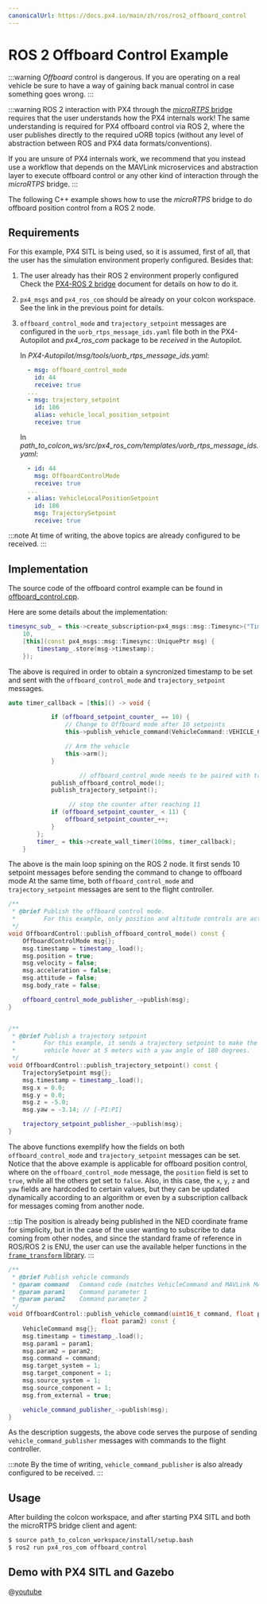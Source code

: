 ```yaml
---
canonicalUrl: https://docs.px4.io/main/zh/ros/ros2_offboard_control
---
```


# ROS 2 Offboard Control Example

:::warning
*Offboard* control is dangerous. If you are operating on a real vehicle be sure to have a way of gaining back manual control in case something goes wrong.
:::

:::warning ROS
2 interaction with PX4 through the [*microRTPS* bridge](../middleware/micrortps.md) requires that the user understands how the PX4 internals work! The same understanding is required for PX4 offboard control via ROS 2, where the user publishes directly to the required uORB topics (without any level of abstraction between ROS and PX4 data formats/conventions).

If you are unsure of PX4 internals work, we recommend that you instead use a workflow that depends on the MAVLink microservices and abstraction layer to execute offboard control or any other kind of interaction through the *microRTPS* bridge.
:::

The following C++ example shows how to use the *microRTPS* bridge to do offboard position control from a ROS 2 node.

## Requirements

For this example, PX4 SITL is being used, so it is assumed, first of all, that the user has the simulation environment properly configured. Besides that:

1. The user already has their ROS 2 environment properly configured Check the [PX4-ROS 2 bridge](../ros/ros2_comm.md) document for details on how to do it.
1. `px4_msgs` and `px4_ros_com` should be already on your colcon workspace. See the link in the previous point for details.
1. `offboard_control_mode` and `trajectory_setpoint` messages are configured in the `uorb_rtps_message_ids.yaml` file both in the PX4-Autopilot and *px4_ros_com* package to be *received* in the Autopilot.

   In *PX4-Autopilot/msg/tools/uorb_rtps_message_ids.yaml*:
   ```yaml
     - msg: offboard_control_mode
       id: 44
       receive: true
     ...
     - msg: trajectory_setpoint
       id: 186
       alias: vehicle_local_position_setpoint
       receive: true
   ```

   In *path_to_colcon_ws/src/px4_ros_com/templates/uorb_rtps_message_ids.yaml*:
   ```yaml
     - id: 44
       msg: OffboardControlMode
       receive: true
     ...
     - alias: VehicleLocalPositionSetpoint
       id: 186
       msg: TrajectorySetpoint
       receive: true
   ```

:::note
At time of writing, the above topics are already configured to be received.
:::

## Implementation

The source code of the offboard control example can be found in [offboard_control.cpp](https://github.com/PX4/px4_ros_com/blob/master/src/examples/offboard/offboard_control.cpp).

Here are some details about the implementation:

```cpp
timesync_sub_ = this->create_subscription<px4_msgs::msg::Timesync>("Timesync_PubSubTopic",
    10,
    [this](const px4_msgs::msg::Timesync::UniquePtr msg) {
        timestamp_.store(msg->timestamp);
    });
```

The above is required in order to obtain a syncronized timestamp to be set and sent with the `offboard_control_mode` and `trajectory_setpoint` messages.

```cpp
auto timer_callback = [this]() -> void {

            if (offboard_setpoint_counter_ == 10) {
                // Change to Offboard mode after 10 setpoints
                this->publish_vehicle_command(VehicleCommand::VEHICLE_CMD_DO_SET_MODE, 1, 6);

                // Arm the vehicle
                this->arm();
            }

                    // offboard_control_mode needs to be paired with trajectory_setpoint
            publish_offboard_control_mode();
            publish_trajectory_setpoint();

                 // stop the counter after reaching 11
            if (offboard_setpoint_counter_ < 11) {
                offboard_setpoint_counter_++;
            }
        };
        timer_ = this->create_wall_timer(100ms, timer_callback);
    }
```

The above is the main loop spining on the ROS 2 node. It first sends 10 setpoint messages before sending the command to change to offboard mode At the same time, both `offboard_control_mode` and `trajectory_setpoint` messages are sent to the flight controller.

```cpp
/**
 * @brief Publish the offboard control mode.
 *        For this example, only position and altitude controls are active.
 */
void OffboardControl::publish_offboard_control_mode() const {
    OffboardControlMode msg{};
    msg.timestamp = timestamp_.load();
    msg.position = true;
    msg.velocity = false;
    msg.acceleration = false;
    msg.attitude = false;
    msg.body_rate = false;

    offboard_control_mode_publisher_->publish(msg);
}


/**
 * @brief Publish a trajectory setpoint
 *        For this example, it sends a trajectory setpoint to make the
 *        vehicle hover at 5 meters with a yaw angle of 180 degrees.
 */
void OffboardControl::publish_trajectory_setpoint() const {
    TrajectorySetpoint msg{};
    msg.timestamp = timestamp_.load();
    msg.x = 0.0;
    msg.y = 0.0;
    msg.z = -5.0;
    msg.yaw = -3.14; // [-PI:PI]

    trajectory_setpoint_publisher_->publish(msg);
}
```

The above functions exemplify how the fields on both `offboard_control_mode` and `trajectory_setpoint` messages can be set. Notice that the above example is applicable for offboard position control, where on the `offboard_control_mode` message, the `position` field is set to `true`, while all the others get set to `false`. Also, in this case, the `x`, `y`, `z` and `yaw` fields are hardcoded to certain values, but they can be updated dynamically according to an algorithm or even by a subscription callback for messages coming from another node.

:::tip
The position is already being published in the NED coordinate frame for simplicity, but in the case of the user wanting to subscribe to data coming from other nodes, and since the standard frame of reference in ROS/ROS 2 is ENU, the user can use the available helper functions in the [`frame_transform` library](https://github.com/PX4/px4_ros_com/blob/master/src/lib/frame_transforms.cpp).
:::

```cpp
/**
 * @brief Publish vehicle commands
 * @param command   Command code (matches VehicleCommand and MAVLink MAV_CMD codes)
 * @param param1    Command parameter 1
 * @param param2    Command parameter 2
 */
void OffboardControl::publish_vehicle_command(uint16_t command, float param1,
                          float param2) const {
    VehicleCommand msg{};
    msg.timestamp = timestamp_.load();
    msg.param1 = param1;
    msg.param2 = param2;
    msg.command = command;
    msg.target_system = 1;
    msg.target_component = 1;
    msg.source_system = 1;
    msg.source_component = 1;
    msg.from_external = true;

    vehicle_command_publisher_->publish(msg);
}
```

As the description suggests, the above code serves the purpose of sending `vehicle_command_publisher` messages with commands to the flight controller.

:::note
By the time of writing, `vehicle_command_publisher` is also already configured to be received.
:::

## Usage

After building the colcon workspace, and after starting PX4 SITL and both the microRTPS bridge client and agent:

```sh
$ source path_to_colcon_workspace/install/setup.bash
$ ros2 run px4_ros_com offboard_control
```

## Demo with PX4 SITL and Gazebo

@[youtube](https://youtu.be/Nbc7fzxFlYo)
